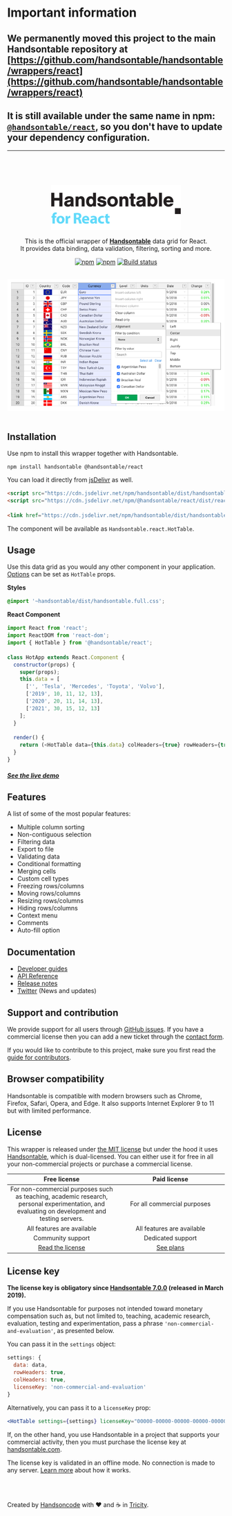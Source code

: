 # Important information

## We permanently moved this project to the main Handsontable repository at [https://github.com/handsontable/handsontable/wrappers/react](https://github.com/handsontable/handsontable/wrappers/react)

## It is still available under the same name in npm: [`@handsontable/react`](https://www.npmjs.com/package/@handsontable/react), so you don't have to update your dependency configuration.

---------
<br><br><br>

<div align="center">
  
![Handsontable for React](https://raw.githubusercontent.com/handsontable/static-files/master/Images/Logo/Handsontable/handsontable-react.png)

This is the official wrapper of [**Handsontable**](//github.com/handsontable/handsontable) data grid for React.<br>
It provides data binding, data validation, filtering, sorting and more.<br>

[![npm](https://img.shields.io/npm/dt/@handsontable/react.svg)](//npmjs.com/package/@handsontable/react)
[![npm](https://img.shields.io/npm/dm/@handsontable/react.svg)](//npmjs.com/package/@handsontable/react)
[![Build status](https://travis-ci.org/handsontable/react-handsontable.png?branch=master)](//travis-ci.org/handsontable/react-handsontable)
</div>

<br>

<div align="center">
<a href="//handsontable.com/docs/frameworks-wrapper-for-react-simple-examples.html">
<img src="https://raw.githubusercontent.com/handsontable/static-files/master/Images/Screenshots/handsontable-screenshot-new.png" align="center" alt="A screenshot of a data grid for React"/>
</a>
</div>

<br>

## Installation

Use npm to install this wrapper together with Handsontable.
```
npm install handsontable @handsontable/react
```

You can load it directly from [jsDelivr](//jsdelivr.com/package/npm/@handsontable/react) as well.
```html
<script src="https://cdn.jsdelivr.net/npm/handsontable/dist/handsontable.full.min.js"></script>
<script src="https://cdn.jsdelivr.net/npm/@handsontable/react/dist/react-handsontable.min.js"></script>

<link href="https://cdn.jsdelivr.net/npm/handsontable/dist/handsontable.full.min.css" rel="stylesheet">
```

The component will be available as `Handsontable.react.HotTable`.

## Usage

Use this data grid as you would any other component in your application. [Options](//handsontable.com/docs/Options.html) can be set as `HotTable` props.

**Styles**
```css
@import '~handsontable/dist/handsontable.full.css';
```

**React Component**
```js
import React from 'react';
import ReactDOM from 'react-dom';
import { HotTable } from '@handsontable/react';

class HotApp extends React.Component {
  constructor(props) {
    super(props);
    this.data = [
      ['', 'Tesla', 'Mercedes', 'Toyota', 'Volvo'],
      ['2019', 10, 11, 12, 13],
      ['2020', 20, 11, 14, 13],
      ['2021', 30, 15, 12, 13]
    ];
  }

  render() {
    return (<HotTable data={this.data} colHeaders={true} rowHeaders={true} width="600" height="300" />);
  }
}
```

##### [See the live demo](//handsontable.com/docs/frameworks-wrapper-for-react-simple-examples.html)

## Features

A list of some of the most popular features:

- Multiple column sorting
- Non-contiguous selection
- Filtering data
- Export to file
- Validating data
- Conditional formatting
- Merging cells
- Custom cell types
- Freezing rows/columns
- Moving rows/columns
- Resizing rows/columns
- Hiding rows/columns
- Context menu
- Comments
- Auto-fill option

## Documentation

- [Developer guides](//handsontable.com/docs/react)
- [API Reference](//handsontable.com/docs/Core.html)
- [Release notes](//handsontable.com/docs/tutorial-release-notes.html)
- [Twitter](//twitter.com/handsontable) (News and updates)

## Support and contribution

We provide support for all users through [GitHub issues](//github.com/handsontable/react-handsontable/issues). If you have a commercial license then you can add a new ticket through the [contact form](//handsontable.com/contact?category=technical_support).

If you would like to contribute to this project, make sure you first read the [guide for contributors](//github.com/handsontable/react-handsontable/blob/master/CONTRIBUTING.md).

## Browser compatibility

Handsontable is compatible with modern browsers such as Chrome, Firefox, Safari, Opera, and Edge. It also supports Internet Explorer 9 to 11 but with limited performance.

## License

This wrapper is released under [the MIT license](//github.com/handsontable/react-handsontable/blob/master/LICENSE) but under the hood it uses [Handsontable](//github.com/handsontable/handsontable), which is dual-licensed. You can either use it for free in all your non-commercial projects or purchase a commercial license.

<table>
  <thead align="center">
    <tr>
      <th width="50%">Free license</th>
      <th width="50%">Paid license</th>
    </tr>    
  </thead>
  <tbody align="center">
    <tr>
      <td>For non-commercial purposes such as teaching, academic research, personal experimentation, and evaluating  on development and testing servers.</td>
      <td>For all commercial purposes</td>
    </tr>
    <tr>
      <td>All features are available</td>
      <td>All features are available</td>
    </tr>
    <tr>
      <td>Community support</td>
      <td>Dedicated support</td>
    </tr>    
    <tr>
      <td><a href="//github.com/handsontable/handsontable/blob/master/handsontable-non-commercial-license.pdf">Read the license</a></td>
      <td><a href="//handsontable.com/pricing">See plans</a></td>
    </tr>
  </tbody>
</table>

## License key

**The license key is obligatory since [Handsontable 7.0.0](//github.com/handsontable/handsontable/releases/tag/7.0.0) (released in March 2019).**

If you use Handsontable for purposes not intended toward monetary compensation such as, but not limited to, teaching, academic research, evaluation, testing and experimentation, pass a phrase `'non-commercial-and-evaluation'`, as presented below. 

You can pass it in the `settings` object: 

```js
settings: {
  data: data,
  rowHeaders: true,
  colHeaders: true,
  licenseKey: 'non-commercial-and-evaluation'
}
```

Alternatively, you can pass it to a `licenseKey` prop:

```jsx
<HotTable settings={settings} licenseKey="00000-00000-00000-00000-00000" />
```

If, on the other hand, you use Handsontable in a project that supports your commercial activity, then you must purchase the license key at [handsontable.com](//handsontable.com/pricing).

The license key is validated in an offline mode.  No connection is made to any server. [Learn more](//handsontable.com/docs/tutorial-license-key.html) about how it works.

<br>
<br>

Created by [Handsoncode](//handsoncode.net) with ❤ and ☕ in [Tricity](//en.wikipedia.org/wiki/Tricity,_Poland).
